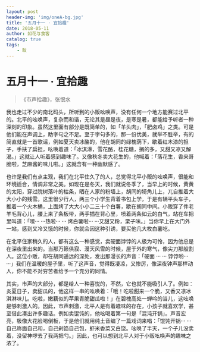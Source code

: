 ```yaml
---
layout: post
header-img: 'img/oneA-bg.jpg'
title: '五月十一 · 宜拾趣'
date: 2018-05-11
author: 如花与食客
catalog: true
tags:
    - 旼
---
```


# 五月十一 · 宜拾趣
> 《市声拾趣》，张恨水

我也走过不少的南北码头，所听到的小贩吆唤声，没有任何一个地方能赛过北平的。北平的吆唤声，复杂而和谐，无论其是昼是夜，是寒是暑，都能给予听者一种深刻的印象。虽然这里面有部分是既简单的，如「羊头肉」，「肥卤鸡」之类。可是他们能在声调上，助字句之不足。至于字句多的，那一份优美，就举不胜举，有的简直就是一首歌谣，例如夏天卖冰酪的，他在胡同的绿槐荫下，歇着红木漆的担子，手扶了扁担，吆唤着道：「冰淇淋，雪花酪，桂花糖，搁的多，又甜又凉又解渴。」这就让人听着感到趣味了。又像秋冬卖大花生的，他喊着：「落花生，香来哥脆啦，芝麻酱的味儿啦。」这就含有一种幽默感了。

也许是我们有点主观，我们在北平住久了的人，总觉得北平小贩的吆唤声，很能和环境适合，情调非常之美。如现在是冬天，我们就说冬季了，当早上的时候，黄黄的太阳，穿过院树落叶的枯条，晒在人家的粉墙上，胡同的犄角儿上，兀自推着大大小小的残雪。这里很少行人，两三个小学生背着书包上学，于是有辆平头车子，推着一个火木桶，上面烤了大大小小二三十个白薯，歇在胡同中间。小贩穿了件老羊毛背心儿，腰上来了条板带，两手插在背心里，喷着两条如云的白气，站在车把里叫道：「噢··· ···热啦··· ··· 烤白薯啦··· ···又甜又粉，栗子味。」当你早上在大门外一站，感到又冷又饿的时候，你就会因这种引诱，要买他几大枚白薯吃。

在北平住家稍久的人，都有这么一种感觉，卖硬面饽饽的人极为可怜，因为他总是在深夜里出来的。当那万籁俱寂、漫天风雪的时候，屋于外的寒气，像尖刀那般割人。这位小贩，却在胡同遥远的深处，发出那漫长的声音：「硬面 ··· ··· 饽饽哟··· ···」我们在温暖的屋子里，听了这声音，觉得既凄凉，又惨厉，像深夜钟声那样动人，你不能不对穷苦者给予一个充分的同情。

其实，市声的大部分，都是给人一种喜悦的，不然，它也就不能吸引人了。例如：炎夏日子，卖甜瓜的，他这样一串的吆唤着：「哦！吃啦甜来一个脆，又香又凉冰淇淋味儿。吃啦，嫩藕似的苹果青脆甜瓜啦！」在碧槐高处一蝉吟的当儿，这吆唤是够刺激人的。因此，市声刺激，北平人是有着趣味的存在，小孩子就喜欢学，甚至借此凑出许多趣话。例如卖馄饨的，他吆喝着第一句是「混沌开锅」。声音宏亮，极像大花脸喝倒板，于是他们就用纯土音编了一篇戏词来唱：「馄饨开锅··· ···自己称面自己和，自己剁馅自己包，虾米香菜又白饶。吆唤了半天，一个子儿没卖着，没留神啰去了我两把勺。」因此，也可以想到北平人对于小贩吆唤声的趣味之浓了。